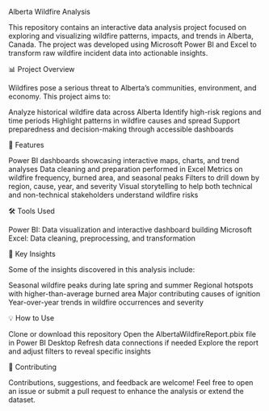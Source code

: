 Alberta Wildfire Analysis

This repository contains an interactive data analysis project focused on exploring and visualizing wildfire patterns, impacts, and trends in Alberta, Canada. The project was developed using Microsoft Power BI and Excel to transform raw wildfire incident data into actionable insights.

📊 Project Overview

Wildfires pose a serious threat to Alberta’s communities, environment, and economy. This project aims to:

Analyze historical wildfire data across Alberta
Identify high-risk regions and time periods
Highlight patterns in wildfire causes and spread
Support preparedness and decision-making through accessible dashboards


🚀 Features

Power BI dashboards showcasing interactive maps, charts, and trend analyses
Data cleaning and preparation performed in Excel
Metrics on wildfire frequency, burned area, and seasonal peaks
Filters to drill down by region, cause, year, and severity
Visual storytelling to help both technical and non-technical stakeholders understand wildfire risks


🛠️ Tools Used

Power BI: Data visualization and interactive dashboard building
Microsoft Excel: Data cleaning, preprocessing, and transformation


📌 Key Insights

Some of the insights discovered in this analysis include:

Seasonal wildfire peaks during late spring and summer
Regional hotspots with higher-than-average burned area
Major contributing causes of ignition
Year-over-year trends in wildfire occurrences and severity


💡 How to Use

Clone or download this repository
Open the AlbertaWildfireReport.pbix file in Power BI Desktop
Refresh data connections if needed
Explore the report and adjust filters to reveal specific insights

🤝 Contributing

Contributions, suggestions, and feedback are welcome! Feel free to open an issue or submit a pull request to enhance the analysis or extend the dataset.

